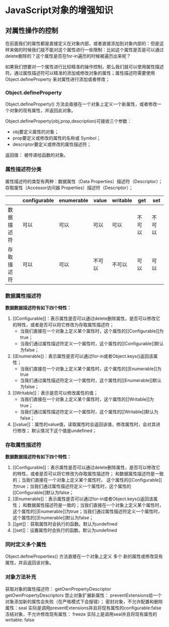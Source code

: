 # JavaScript对象的增强知识

## 对属性操作的控制

在前面我们的属性都是直接定义在对象内部，或者直接添加到对象内部的：但是这样来做的时候我们就不能对这个属性进行一些限制：比如这个属性是否是可以通过delete删除的？这个属性是否在for-in遍历的时候被遍历出来呢？

如果我们想要对一个属性进行比较精准的操作控制，那么我们就可以使用属性描述符。通过属性描述符可以精准的添加或修改对象的属性；属性描述符需要使用 Object.defineProperty 来对属性进行添加或者修改；

### Object.defineProperty

Object.defineProperty() 方法会直接在一个对象上定义一个新属性，或者修改一个对象的现有属性，并返回此对象。

Object.defineProperty(obj,prop,description)可接收三个参数：
- obj要定义属性的对象；
- prop要定义或修改的属性的名称或 Symbol；
- descriptor要定义或修改的属性描述符；

返回值： 被传递给函数的对象。

### 属性描述符分类

属性描述符的类型有两种：数据属性（Data Properties）描述符（Descriptor）；存取属性（Accessor访问器 Properties）描述符（Descriptor）；

|            | configurable | enumerable | value | writable | get    | set    |
| ---------- | ------------ | ---------- | ----- | -------- | ------ | ------ |
| 数据描述符 | 可以         | 可以       | 可以  | 可以     | 不可以 | 不可以 |
| 存取描述符|可以              |可以|不可以|不可以|可以|可以|

### 数据属性描述符

**数据数据描述符有如下四个特性：**
1. \[\[Configurable\]\]：表示属性是否可以通过delete删除属性，是否可以修改它的特性，或者是否可以将它修改为存取属性描述符；
	- 当我们直接在一个对象上定义某个属性时，这个属性的\[\[Configurable\]\]为true；
	- 当我们通过属性描述符定义一个属性时，这个属性的\[\[Configurable\]\]默认为false；
2. \[\[Enumerable\]\]：表示属性是否可以通过for-in或者Object.keys()返回该属性；
	- 当我们直接在一个对象上定义某个属性时，这个属性的\[\[Enumerable\]\]为true
	- 当我们通过属性描述符定义一个属性时，这个属性的\[\[Enumerable\]\]默认为false；
3. \[\[Writable\]\]：表示是否可以修改属性的值；
	- 当我们直接在一个对象上定义某个属性时，这个属性的\[\[Writable\]\]为true；
	- 当我们通过属性描述符定义一个属性时，这个属性的\[\[Writable\]\]默认为false；
4. \[\[value\]\]：属性的value值，读取属性时会返回该值，修改属性时，会对其进行修改； 默认情况下这个值是undefined；

### 存取属性描述符

**数据数据描述符有如下四个特性：**
1. \[\[Configurable\]\]：表示属性是否可以通过delete删除属性，是否可以修改它的特性，或者是否可以将它修改为存取属性描述符；
和数据属性描述符是一致的；当我们直接在一个对象上定义某个属性时，  这个属性的\[\[Configurable\]\]为true；当我们通过属性描述符定义一个属性时，这个属性的\[\[Configurable\]\]默认为false；
2. \[\[Enumerable\]\]：表示属性是否可以通过for-in或者Object.keys()返回该属性；
   和数据属性描述符是一致的；当我们直接在一个对象上定义某个属性时，这个属性的\[\[Enumerable\]\]为true；当我们通过属性描述符定义一个属性时，这个属性的\[\[Enumerable\]\]默认为false；
3. \[\[get\]\]：获取属性时会执行的函数。默认为undefined
4. \[\[set\]\]：设置属性时会执行的函数。默认为undefined

### 同时定义多个属性

Object.defineProperties() 方法直接在一个对象上定义 多个 新的属性或修改现有属性，并且返回该对象。

### 对象方法补充

获取对象的属性描述符：
getOwnPropertyDescriptor
getOwnPropertyDescriptors
禁止对象扩展新属性：
preventExtensions给一个对象添加新的属性会失败（在严格模式下会报错）；
密封对象，不允许配置和删除属性：seal
实际是调用preventExtensions并且将现有属性的configurable:false
冻结对象，不允许修改现有属性： freeze 
实际上是调用seal并且将现有属性的writable: false